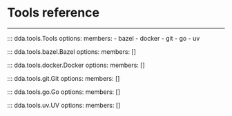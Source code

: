 # Tools reference

-----

::: dda.tools.Tools
    options:
      members:
      - bazel
      - docker
      - git
      - go
      - uv

::: dda.tools.bazel.Bazel
    options:
      members: []

::: dda.tools.docker.Docker
    options:
      members: []

::: dda.tools.git.Git
    options:
      members: []

::: dda.tools.go.Go
    options:
      members: []

::: dda.tools.uv.UV
    options:
      members: []
